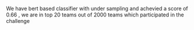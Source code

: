 We have bert based classifier with under sampling and achevied a score of 0.66 , we are in top 20 teams out of 2000 teams 
which participated in the challenge

<img src="" />
